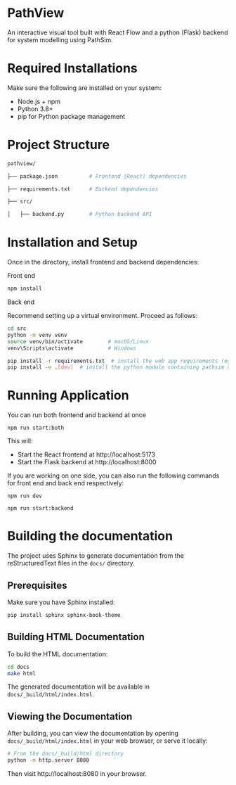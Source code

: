 # PathView
An interactive visual tool built with React Flow and a python (Flask) backend for system modelling using PathSim.

# Required Installations
Make sure the following are installed on your system:
- Node.js + npm
- Python 3.8+
- pip for Python package management

# Project Structure
```bash
pathview/

├── package.json          # Frontend (React) dependencies

├── requirements.txt      # Backend dependencies

├── src/

│   ├── backend.py        # Python backend API

```

# Installation and Setup
Once in the directory, install frontend and backend dependencies:

Front end
```bash
npm install
```
Back end

Recommend setting up a virtual environment. Proceed as follows:
```bash
cd src
python -m venv venv
source venv/bin/activate        # macOS/Linux
venv\Scripts\activate           # Windows

pip install -r requirements.txt  # install the web app requirements (eg. Flask)
pip install -e .[dev]  # install the python module containing pathsim utils
```
# Running Application
You can run both frontend and backend at once
```
npm run start:both
```
This will:
- Start the React frontend at http://localhost:5173
- Start the Flask backend at http://localhost:8000

If you are working on one side, you can also run the following commands for front end and back end respectively:
```
npm run dev
```
```
npm run start:backend
```


# Building the documentation

The project uses Sphinx to generate documentation from the reStructuredText files in the `docs/` directory.

## Prerequisites
Make sure you have Sphinx installed:
```bash
pip install sphinx sphinx-book-theme
```

## Building HTML Documentation
To build the HTML documentation:
```bash
cd docs
make html
```

The generated documentation will be available in `docs/_build/html/index.html`.

## Viewing the Documentation
After building, you can view the documentation by opening `docs/_build/html/index.html` in your web browser, or serve it locally:
```bash
# From the docs/_build/html directory
python -m http.server 8080
```
Then visit http://localhost:8080 in your browser.


